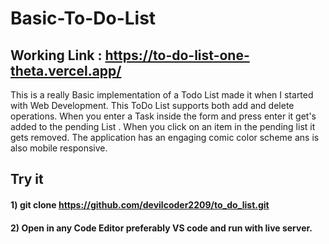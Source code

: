 # Basic-To-Do-List

## Working Link : https://to-do-list-one-theta.vercel.app/


This is a really Basic implementation of a Todo List made it when I started with Web Development.
This ToDo List supports both add and delete operations. When you enter a Task inside the form and press enter it get's added to the pending List .
When you click on an item in the pending list it gets removed. 
The application has an engaging comic color scheme ans is also mobile responsive.

## Try it

#### 1) git clone https://github.com/devilcoder2209/to_do_list.git

#### 2) Open in any Code Editor preferably VS code and run with live server.
